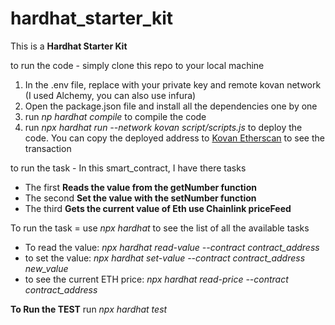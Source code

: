 # hardhat_starter_kit

This is a **Hardhat Starter Kit**

to run the code - simply clone this repo to your local machine

1. In the .env file, replace with your private key and remote kovan network (I used Alchemy, you can also use infura)
2. Open the package.json file and install all the dependencies one by one
3. run *np hardhat compile* to compile the code
4. run *npx hardhat run --network kovan script/scripts.js* to deploy the code. You can copy the deployed address to [Kovan Etherscan](https://kovan.etherscan.io) to see the transaction

to run the task - In this smart_contract, I have there tasks
- The first **Reads the value from the getNumber function**
- The second **Set the value with the setNumber function**
- The third **Gets the current value of Eth use Chainlink priceFeed**

To run the task = use *npx hardhat* to see the list of all the available tasks
- To read the value: *npx hardhat read-value --contract contract_address*
- to set the value: *npx hardhat set-value --contract contract_address new_value*
- to see the current ETH price: *npx hardhat read-price --contract contract_address*

**To Run the TEST**
run *npx hardhat test*
